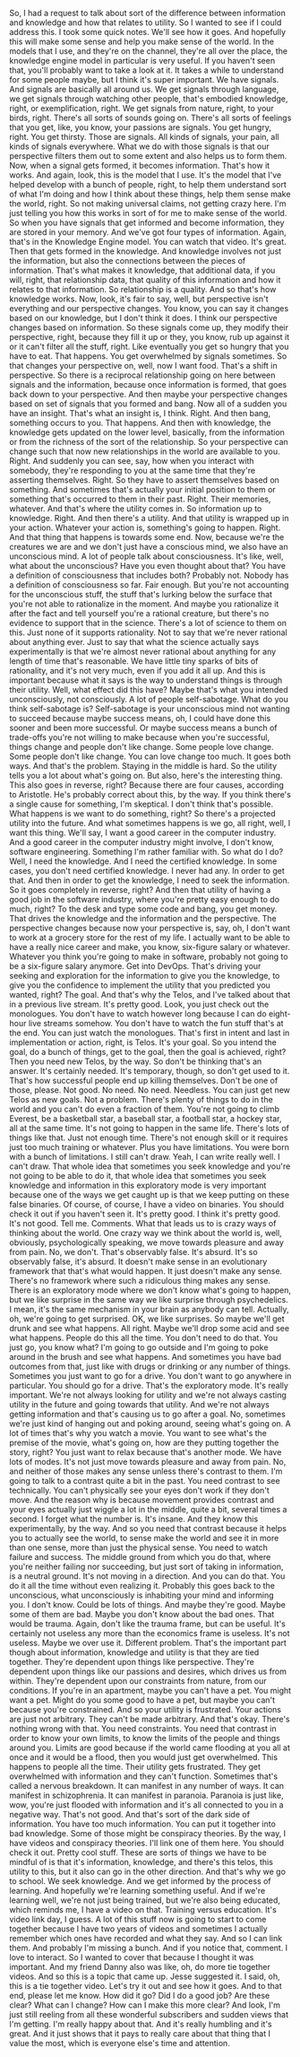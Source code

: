  So, I had a request to talk about sort of the difference between information and knowledge and how that relates to utility. So I wanted to see if I could address this. I took some quick notes. We'll see how it goes. And hopefully this will make some sense and help you make sense of the world. In the models that I use, and they're on the channel, they're all over the place, the knowledge engine model in particular is very useful. If you haven't seen that, you'll probably want to take a look at it. It takes a while to understand for some people maybe, but I think it's super important. We have signals. And signals are basically all around us. We get signals through language, we get signals through watching other people, that's embodied knowledge, right, or exemplification, right. We get signals from nature, right, to your birds, right. There's all sorts of sounds going on. There's all sorts of feelings that you get, like, you know, your passions are signals. You get hungry, right. You get thirsty. Those are signals. All kinds of signals, your pain, all kinds of signals everywhere. What we do with those signals is that our perspective filters them out to some extent and also helps us to form them. Now, when a signal gets formed, it becomes information. That's how it works. And again, look, this is the model that I use. It's the model that I've helped develop with a bunch of people, right, to help them understand sort of what I'm doing and how I think about these things, help them sense make the world, right. So not making universal claims, not getting crazy here. I'm just telling you how this works in sort of for me to make sense of the world. So when you have signals that get informed and become information, they are stored in your memory. And we've got four types of information. Again, that's in the Knowledge Engine model. You can watch that video. It's great. Then that gets formed in the knowledge. And knowledge involves not just the information, but also the connections between the pieces of information. That's what makes it knowledge, that additional data, if you will, right, that relationship data, that quality of this information and how it relates to that information. So relationship is a quality. And so that's how knowledge works. Now, look, it's fair to say, well, but perspective isn't everything and our perspective changes. You know, you can say it changes based on our knowledge, but I don't think it does. I think our perspective changes based on information. So these signals come up, they modify their perspective, right, because they fill it up or they, you know, rub up against it or it can't filter all the stuff, right. Like eventually you get so hungry that you have to eat. That happens. You get overwhelmed by signals sometimes. So that changes your perspective on, well, now I want food. That's a shift in perspective. So there is a reciprocal relationship going on here between signals and the information, because once information is formed, that goes back down to your perspective. And then maybe your perspective changes based on set of signals that you formed and bang. Now all of a sudden you have an insight. That's what an insight is, I think. Right. And then bang, something occurs to you. That happens. And then with knowledge, the knowledge gets updated on the lower level, basically, from the information or from the richness of the sort of the relationship. So your perspective can change such that now new relationships in the world are available to you. Right. And suddenly you can see, say, how when you interact with somebody, they're responding to you at the same time that they're asserting themselves. Right. So they have to assert themselves based on something. And sometimes that's actually your initial position to them or something that's occurred to them in their past. Right. Their memories, whatever. And that's where the utility comes in. So information up to knowledge. Right. And then there's a utility. And that utility is wrapped up in your action. Whatever your action is, something's going to happen. Right. And that thing that happens is towards some end. Now, because we're the creatures we are and we don't just have a conscious mind, we also have an unconscious mind. A lot of people talk about consciousness. It's like, well, what about the unconscious? Have you even thought about that? You have a definition of consciousness that includes both? Probably not. Nobody has a definition of consciousness so far. Fair enough. But you're not accounting for the unconscious stuff, the stuff that's lurking below the surface that you're not able to rationalize in the moment. And maybe you rationalize it after the fact and tell yourself you're a rational creature, but there's no evidence to support that in the science. There's a lot of science to them on this. Just none of it supports rationality. Not to say that we're never rational about anything ever. Just to say that what the science actually says experimentally is that we're almost never rational about anything for any length of time that's reasonable. We have little tiny sparks of bits of rationality, and it's not very much, even if you add it all up. And this is important because what it says is the way to understand things is through their utility. Well, what effect did this have? Maybe that's what you intended unconsciously, not consciously. A lot of people self-sabotage. What do you think self-sabotage is? Self-sabotage is your unconscious mind not wanting to succeed because maybe success means, oh, I could have done this sooner and been more successful. Or maybe success means a bunch of trade-offs you're not willing to make because when you're successful, things change and people don't like change. Some people love change. Some people don't like change. You can love change too much. It goes both ways. And that's the problem. Staying in the middle is hard. So the utility tells you a lot about what's going on. But also, here's the interesting thing. This also goes in reverse, right? Because there are four causes, according to Aristotle. He's probably correct about this, by the way. If you think there's a single cause for something, I'm skeptical. I don't think that's possible. What happens is we want to do something, right? So there's a projected utility into the future. And what sometimes happens is we go, all right, well, I want this thing. We'll say, I want a good career in the computer industry. And a good career in the computer industry might involve, I don't know, software engineering. Something I'm rather familiar with. So what do I do? Well, I need the knowledge. And I need the certified knowledge. In some cases, you don't need certified knowledge. I never had any. In order to get that. And then in order to get the knowledge, I need to seek the information. So it goes completely in reverse, right? And then that utility of having a good job in the software industry, where you're pretty easy enough to do much, right? To the desk and type some code and bang, you get money. That drives the knowledge and the information and the perspective. The perspective changes because now your perspective is, say, oh, I don't want to work at a grocery store for the rest of my life. I actually want to be able to have a really nice career and make, you know, six-figure salary or whatever. Whatever you think you're going to make in software, probably not going to be a six-figure salary anymore. Get into DevOps. That's driving your seeking and exploration for the information to give you the knowledge, to give you the confidence to implement the utility that you predicted you wanted, right? The goal. And that's why the Telos, and I've talked about that in a previous live stream. It's pretty good. Look, you just check out the monologues. You don't have to watch however long because I can do eight-hour live streams somehow. You don't have to watch the fun stuff that's at the end. You can just watch the monologues. That's first in intent and last in implementation or action, right, is Telos. It's your goal. So you intend the goal, do a bunch of things, get to the goal, then the goal is achieved, right? Then you need new Telos, by the way. So don't be thinking that's an answer. It's certainly needed. It's temporary, though, so don't get used to it. That's how successful people end up killing themselves. Don't be one of those, please. Not good. No need. No need. Needless. You can just get new Telos as new goals. Not a problem. There's plenty of things to do in the world and you can't do even a fraction of them. You're not going to climb Everest, be a basketball star, a baseball star, a football star, a hockey star, all at the same time. It's not going to happen in the same life. There's lots of things like that. Just not enough time. There's not enough skill or it requires just too much training or whatever. Plus you have limitations. You were born with a bunch of limitations. I still can't draw. Yeah, I can write really well. I can't draw. That whole idea that sometimes you seek knowledge and you're not going to be able to do it, that whole idea that sometimes you seek knowledge and information in this exploratory mode is very important because one of the ways we get caught up is that we keep putting on these false binaries. Of course, of course, I have a video on binaries. You should check it out if you haven't seen it. It's pretty good. I think it's pretty good. It's not good. Tell me. Comments. What that leads us to is crazy ways of thinking about the world. One crazy way we think about the world is, well, obviously, psychologically speaking, we move towards pleasure and away from pain. No, we don't. That's observably false. It's absurd. It's so observably false, it's absurd. It doesn't make sense in an evolutionary framework that that's what would happen. It just doesn't make any sense. There's no framework where such a ridiculous thing makes any sense. There is an exploratory mode where we don't know what's going to happen, but we like surprise in the same way we like surprise through psychedelics. I mean, it's the same mechanism in your brain as anybody can tell. Actually, oh, we're going to get surprised. OK, we like surprises. So maybe we'll get drunk and see what happens. All right. Maybe we'll drop some acid and see what happens. People do this all the time. You don't need to do that. You just go, you know what? I'm going to go outside and I'm going to poke around in the brush and see what happens. And sometimes you have bad outcomes from that, just like with drugs or drinking or any number of things. Sometimes you just want to go for a drive. You don't want to go anywhere in particular. You should go for a drive. That's the exploratory mode. It's really important. We're not always looking for utility and we're not always casting utility in the future and going towards that utility. And we're not always getting information and that's causing us to go after a goal. No, sometimes we're just kind of hanging out and poking around, seeing what's going on. A lot of times that's why you watch a movie. You want to see what's the premise of the movie, what's going on, how are they putting together the story, right? You just want to relax because that's another mode. We have lots of modes. It's not just move towards pleasure and away from pain. No, and neither of those makes any sense unless there's contrast to them. I'm going to talk to a contrast quite a bit in the past. You need contrast to see technically. You can't physically see your eyes don't work if they don't move. And the reason why is because movement provides contrast and your eyes actually just wiggle a lot in the middle, quite a bit, several times a second. I forget what the number is. It's insane. And they know this experimentally, by the way. And so you need that contrast because it helps you to actually see the world, to sense make the world and see it in more than one sense, more than just the physical sense. You need to watch failure and success. The middle ground from which you do that, where you're neither failing nor succeeding, but just sort of taking in information, is a neutral ground. It's not moving in a direction. And you can do that. You do it all the time without even realizing it. Probably this goes back to the unconscious, what unconsciously is inhabiting your mind and informing you. I don't know. Could be lots of things. And maybe they're good. Maybe some of them are bad. Maybe you don't know about the bad ones. That would be trauma. Again, don't like the trauma frame, but can be useful. It's certainly not useless any more than the economics frame is useless. It's not useless. Maybe we over use it. Different problem. That's the important part though about information, knowledge and utility is that they are tied together. They're dependent upon things like perspective. They're dependent upon things like our passions and desires, which drives us from within. They're dependent upon our constraints from nature, from our conditions. If you're in an apartment, maybe you can't have a pet. You might want a pet. Might do you some good to have a pet, but maybe you can't because you're constrained. And so your utility is frustrated. Your actions are just not arbitrary. They can't be made arbitrary. And that's okay. There's nothing wrong with that. You need constraints. You need that contrast in order to know your own limits, to know the limits of the people and things around you. Limits are good because if the world came flooding at you all at once and it would be a flood, then you would just get overwhelmed. This happens to people all the time. Their utility gets frustrated. They get overwhelmed with information and they can't function. Sometimes that's called a nervous breakdown. It can manifest in any number of ways. It can manifest in schizophrenia. It can manifest in paranoia. Paranoia is just like, wow, you're just flooded with information and it's all connected to you in a negative way. That's not good. And that's sort of the dark side of information. You have too much information. You can put it together into bad knowledge. Some of those might be conspiracy theories. By the way, I have videos and conspiracy theories. I'll link one of them here. You should check it out. Pretty cool stuff. These are sorts of things we have to be mindful of is that it's information, knowledge, and there's this telos, this utility to this, but it also can go in the other direction. And that's why we go to school. We seek knowledge. And we get informed by the process of learning. And hopefully we're learning something useful. And if we're learning well, we're not just being trained, but we're also being educated, which reminds me, I have a video on that. Training versus education. It's video link day, I guess. A lot of this stuff now is going to start to come together because I have two years of videos and sometimes I actually remember which ones have recorded and what they say. And so I can link them. And probably I'm missing a bunch. And if you notice that, comment. I love to interact. So I wanted to cover that because I thought it was important. And my friend Danny also was like, oh, do more tie together videos. And so this is a topic that came up. Jesse suggested it. I said, oh, this is a tie together video. Let's try it out and see how it goes. And to that end, please let me know. How did it go? Did I do a good job? Are these clear? What can I change? How can I make this more clear? And look, I'm just still reeling from all these wonderful subscribers and sudden views that I'm getting. I'm really happy about that. And it's really humbling and it's great. And it just shows that it pays to really care about that thing that I value the most, which is everyone else's time and attention.
